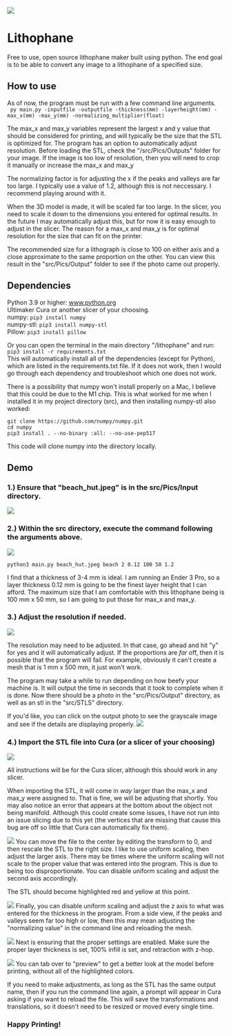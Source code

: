 ![](https://github.com/michaelpineirocode/lithophane/blob/main/images/blog_eye_flashes_1932x862.jpg)

# Lithophane
Free to use, open source lithophane maker built using python. The end goal is to be able to convert any image to a lithophane of a specified size.

## How to use

As of now, the program must be run with a few command line arguments.  
``` py main.py -inputfile -outputfile -thickness(mm) -layerheight(mm) -max_x(mm) -max_y(mm) -normalizing_multiplier(float)```

The max_x and max_y variables represent the largest x and y value that should be considered for printing, and will typically be the size that the STL is optimized for. The program has an option to automatically adjust resolution. Before loading the STL, check the "/src/Pics/Outputs" folder for your image. If the image is too low of resolution, then you will need to crop it manually or increase the max_x and max_y 

The normalizing factor is for adjusting the x if the peaks and valleys are far too large. I typically use a value of 1.2, although this is not neccessary. I recommend playing around with it.

When the 3D model is made, it will be scaled far too large. In the slicer, you need to scale it down to the dimensions you entered for optimal results. In the future I may automatically adjust this, but for now it is easy enough to adjust in the slicer. The reason for a max_x and max_y is for optimal resolution for the size that can fit on the printer.  

The recommended size for a lithograph is close to 100 on either axis and a close approximate to the same proportion on the other. You can view this result in the "src/Pics/Output" folder to see if the photo came out properly.   

## Dependencies  
Python 3.9 or higher: www.python.org  
Ultimaker Cura or another slicer of your choosing.  
numpy: ```pip3 install numpy```  
numpy-stl: ```pip3 install numpy-stl```  
Pillow: ```pip3 install pillow```  

Or you can open the terminal in the main directory "/lithophane" and run:  
```pip3 install -r requirements.txt```  
This will automatically install all of the dependencies (except for Python), which are listed in the requirements.txt file. If it does not work, then I would go through each dependency and troubleshoot which one does not work.

There is a possibility that numpy won't install properly on a Mac, I believe that this could be due to the M1 chip. This is what worked for me when I installed it in my project directory (src), and then installing numpy-stl also worked: 
```pip3 install Cython. 
git clone https://github.com/numpy/numpy.git  
cd numpy  
pip3 install . --no-binary :all: --no-use-pep517  
```
This code will clone numpy into the directory locally.

## Demo  
### 1.) Ensure that "beach_hut.jpeg" is in the src/Pics/Input directory.
![](https://github.com/michaelpineirocode/lithophane/blob/main/images/Screen%20Shot%202021-04-10%20at%201.11.23%20PM.png)

### 2.) Within the src directory, execute the command following the arguments above.  
![](https://github.com/michaelpineirocode/lithophane/blob/main/images/Screen%20Shot%202021-04-10%20at%201.23.26%20PM.png)  

```python3 main.py beach_hut.jpeg beach 2 0.12 100 50 1.2```  

I find that a thickness of 3-4 mm is ideal. I am running an Ender 3 Pro, so a layer thickness 0.12 mm is going to be the finest layer height that I can afford. The maximum size that I am comfortable with this lithophane being is 100 mm x 50 mm, so I am going to put those for max_x and max_y.

### 3.) Adjust the resolution if needed.  
![](https://github.com/michaelpineirocode/lithophane/blob/main/images/Screen%20Shot%202021-04-10%20at%201.23.54%20PM.png)  

The resolution may need to be adjusted. In that case, go ahead and hit "y" for yes and it will automatically adjust. If the proportions are _far_ off, then it is possible that the program will fail. For example, obviously it can't create a mesh that is 1 mm x 500 mm, it just won't work.  
  
The program may take a while to run depending on how beefy your machine is. It will output the time in seconds that it took to complete when it is done. Now there should be a photo in the "src/Pics/Output" directory, as well as an stl in the "src/STLS" directory.

If you'd like, you can click on the output photo to see the grayscale image and see if the details are displaying properly.
![](https://github.com/michaelpineirocode/lithophane/blob/main/images/Screen%20Shot%202021-04-10%20at%201.24.14%20PM.png)

### 4.) Import the STL file into Cura (or a slicer of your choosing)
![](https://github.com/michaelpineirocode/lithophane/blob/main/images/Screen%20Shot%202021-04-10%20at%2010.21.20%20PM.png)

All instructions will be for the Cura slicer, although this should work in any slicer.

When importing the STL, it will come in _way_ larger than the max_x and max_y were assigned to. That is fine, we will be adjusting that shortly. You may also notice an error that appears at the bottom about the object not being manifold. Although this could create some issues, I have not run into an issue slicing due to this yet (the vertices that are missing that cause this bug are off so little that Cura can automatically fix them).

![](https://github.com/michaelpineirocode/lithophane/blob/main/images/Screen%20Shot%202021-04-10%20at%2010.22.09%20PM.png)
You can move the file to the center by editing the transform to 0, and then rescale the STL to the right size. I like to use uniform scaling, then adjust the larger axis. There may be times where the uniform scaling will not scale to the proper value that was entered into the program. This is due to being too disproportionate. You can disable uniform scaling and adjust the second axis accordingly.

The STL should become highlighted red and yellow at this point.

![](https://github.com/michaelpineirocode/lithophane/blob/main/images/Screen%20Shot%202021-04-10%20at%2010.22.22%20PM.png)
Finally, you can disable uniform scaling and adjust the z axis to what was entered for the thickness in the program. From a side view, if the peaks and valleys seem far too high or low, then this may mean adjusting the "normalizing value" in the command line and reloading the mesh.

![](https://github.com/michaelpineirocode/lithophane/blob/main/images/Screen%20Shot%202021-04-10%20at%2010.22.53%20PM.png)
Next is ensuring that the proper settings are enabled. Make sure the proper layer thickness is set, 100% infill is set, and retraction with z-hop.

![](https://github.com/michaelpineirocode/lithophane/blob/main/images/Screen%20Shot%202021-04-10%20at%2010.23.27%20PM.png)
You can tab over to "preview" to get a better look at the model before printing, without all of the highlighted colors.

If you need to make adjustments, as long as the STL has the same output name, then if you run the command line again, a prompt will appear in Cura asking if you want to reload the file. This will save the transformations and translations, so it doesn't need to be resized or moved every single time.

### Happy Printing!
